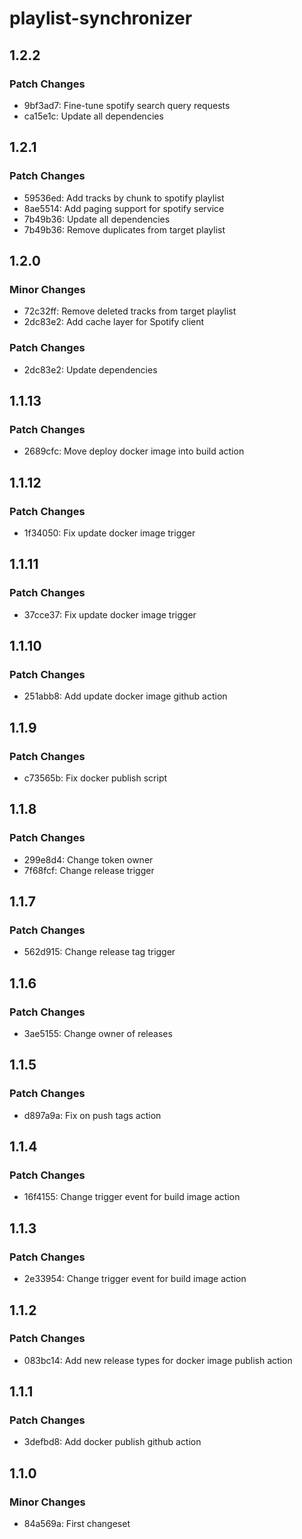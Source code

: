 # playlist-synchronizer

## 1.2.2

### Patch Changes

-   9bf3ad7: Fine-tune spotify search query requests
-   ca15e1c: Update all dependencies

## 1.2.1

### Patch Changes

-   59536ed: Add tracks by chunk to spotify playlist
-   8ae5514: Add paging support for spotify service
-   7b49b36: Update all dependencies
-   7b49b36: Remove duplicates from target playlist

## 1.2.0

### Minor Changes

-   72c32ff: Remove deleted tracks from target playlist
-   2dc83e2: Add cache layer for Spotify client

### Patch Changes

-   2dc83e2: Update dependencies

## 1.1.13

### Patch Changes

-   2689cfc: Move deploy docker image into build action

## 1.1.12

### Patch Changes

-   1f34050: Fix update docker image trigger

## 1.1.11

### Patch Changes

-   37cce37: Fix update docker image trigger

## 1.1.10

### Patch Changes

-   251abb8: Add update docker image github action

## 1.1.9

### Patch Changes

-   c73565b: Fix docker publish script

## 1.1.8

### Patch Changes

-   299e8d4: Change token owner
-   7f68fcf: Change release trigger

## 1.1.7

### Patch Changes

-   562d915: Change release tag trigger

## 1.1.6

### Patch Changes

-   3ae5155: Change owner of releases

## 1.1.5

### Patch Changes

-   d897a9a: Fix on push tags action

## 1.1.4

### Patch Changes

-   16f4155: Change trigger event for build image action

## 1.1.3

### Patch Changes

-   2e33954: Change trigger event for build image action

## 1.1.2

### Patch Changes

-   083bc14: Add new release types for docker image publish action

## 1.1.1

### Patch Changes

-   3defbd8: Add docker publish github action

## 1.1.0

### Minor Changes

-   84a569a: First changeset
